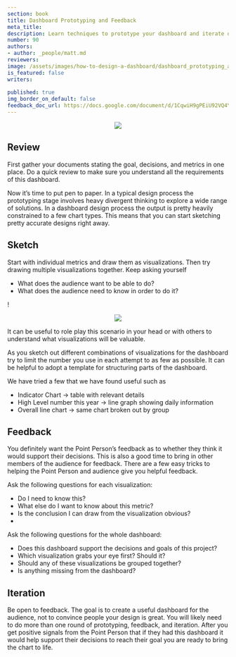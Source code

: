 ```yaml
---
section: book
title: Dashboard Prototyping and Feedback
meta_title:
description: Learn techniques to prototype your dashboard and iterate on it
number: 90
authors:
- author: _people/matt.md
reviewers:
image: /assets/images/how-to-design-a-dashboard/dashboard_prototyping_and_feedback/feedbackLoop.png
is_featured: false
writers:
  
published: true
img_border_on_default: false
feedback_doc_url: https://docs.google.com/document/d/1CqwiH9gPEiU92VQ4YYzTo9-bKy3sL-ynm0P-dY1ssRc/edit?usp=sharing
---
```

<div style="text-align:center"><img src="/assets/images/how-to-design-a-dashboard/dashboard_prototyping_and_feedback/feedbackLoop.png" /></div>

## Review

First gather your documents stating the goal, decisions, and metrics in one place. Do a quick review to make sure you understand all the requirements of this dashboard.

Now it’s time to put pen to paper. In a typical design process the prototyping stage involves heavy divergent thinking to explore a wide range of solutions. In a dashboard design process the output is pretty heavily constrained to a few chart types. This means that you can start sketching pretty accurate designs right away.

## Sketch

Start with individual metrics and draw them as visualizations. Then try drawing multiple visualizations together. Keep asking yourself

* What does the audience want to be able to do?
* What does the audience need to know in order to do it?

!<div style="text-align:center"><img src="/assets/images/how-to-design-a-dashboard/dashboard_prototyping_and_feedback/dashboardDrawing.jpeg" /></div>

It can be useful to role play this scenario in your head or with others to understand what visualizations will be valuable.

As you sketch out different combinations of visualizations for the dashboard try to limit the number you use in each attempt to as few as possible. It can be helpful to adopt a template for structuring parts of the dashboard.

We have tried a few that we have found useful such as

* Indicator Chart -> table with relevant details
* High Level number this year -> line graph showing daily information
* Overall line chart -> same chart broken out by group

## Feedback

You definitely want the Point Person’s feedback as to whether they think it would support their decisions. This is also a good time to bring in other members of the audience for feedback. There are a few easy tricks to helping the Point Person and audience give you helpful feedback.

Ask the following questions for each visualization:

* Do I need to know this?
* What else do I want to know about this metric?
* Is the conclusion I can draw from the visualization obvious?
*

Ask the following questions for the whole dashboard:

* Does this dashboard support the decisions and goals of this project?
* Which visualization grabs your eye first? Should it?
* Should any of these visualizations be grouped together?
* Is anything missing from the dashboard?

## Iteration

Be open to feedback. The goal is to create a useful dashboard for the audience, not to convince people your design is great. You will likely need to do more than one round of prototyping, feedback, and iteration. After you get positive signals from the Point Person that if they had this dashboard it would help support their decisions to reach their goal you are ready to bring the chart to life.
